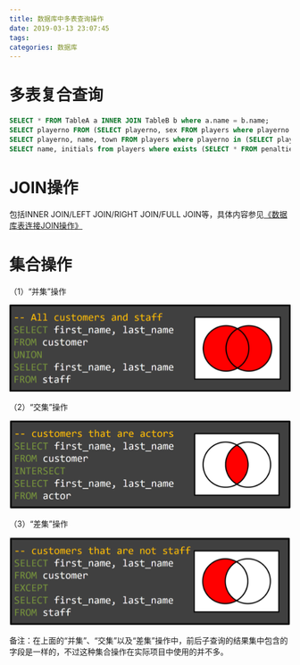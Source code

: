 ```yaml
---
title: 数据库中多表查询操作
date: 2019-03-13 23:07:45
tags:
categories: 数据库
---
```


# 多表复合查询

```sql
SELECT * FROM TableA a INNER JOIN TableB b where a.name = b.name;
SELECT playerno FROM (SELECT playerno, sex FROM players where playerno < 10) as players10 where sex='M';
SELECT playerno, name, town FROM players where playerno in (SELECT playerno FROM players where sex = 'F');
SELECT name, initials from players where exists (SELECT * FROM penalties where playerno = players.playerno);
```

# JOIN操作

包括INNER JOIN/LEFT JOIN/RIGHT JOIN/FULL JOIN等，具体内容参见[《数据库表连接JOIN操作》](https://wangjianno1.github.io/2019/03/13/%E6%95%B0%E6%8D%AE%E5%BA%93%E8%A1%A8%E8%BF%9E%E6%8E%A5JOIN%E6%93%8D%E4%BD%9C/)

# 集合操作

（1）“并集”操作

![](/images/mysql_set_1_1.png)

（2）“交集”操作

![](/images/mysql_set_1_2.png)

（3）“差集”操作

![](/images/mysql_set_1_3.png)

备注：在上面的“并集”、“交集”以及“差集”操作中，前后子查询的结果集中包含的字段是一样的，不过这种集合操作在实际项目中使用的并不多。
